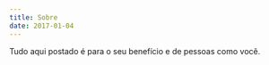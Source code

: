 ```yaml
---
title: Sobre
date: 2017-01-04
---
```


<p class="message">
  Tudo aqui postado é para o seu benefício e de pessoas como você.
</p>
